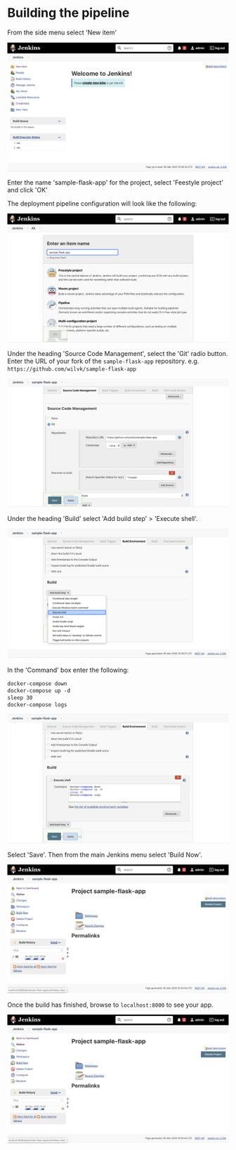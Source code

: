 # Building the pipeline

From the side menu select 'New item'

![](images/8.png)

Enter the name 'sample-flask-app' for the project, select 'Feestyle project' and click 'OK'

The deployment pipeline configuration will look like the following:

![](images/9.png)

Under the heading 'Source Code Management', select the 'Git' radio button.
Enter the URL of your fork of the `sample-flask-app` repository. e.g. `https://github.com/wilvk/sample-flask-app`

![](images/11.png)

Under the heading 'Build' select 'Add build step' > 'Execute shell'.

![](images/12.png)

In the 'Command' box enter the following: 

```
docker-compose down
docker-compose up -d
sleep 30
docker-compose logs
```

![](images/13.png)

Select 'Save'. Then from the main Jenkins menu select 'Build Now'.

![](images/14.png)

Once the build has finished, browse to `localhost:8000` to see your app.

![](images/14.png)